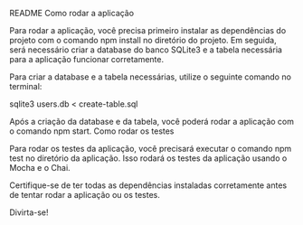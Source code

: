 README
Como rodar a aplicação

Para rodar a aplicação, você precisa primeiro instalar as dependências do projeto com o comando npm install no diretório do projeto. Em seguida, será necessário criar a database do banco SQLite3 e a tabela necessária para a aplicação funcionar corretamente.

Para criar a database e a tabela necessárias, utilize o seguinte comando no terminal:

sqlite3 users.db < create-table.sql

Após a criação da database e da tabela, você poderá rodar a aplicação com o comando npm start.
Como rodar os testes

Para rodar os testes da aplicação, você precisará executar o comando npm test no diretório da aplicação. Isso rodará os testes da aplicação usando o Mocha e o Chai.

Certifique-se de ter todas as dependências instaladas corretamente antes de tentar rodar a aplicação ou os testes.

Divirta-se!

